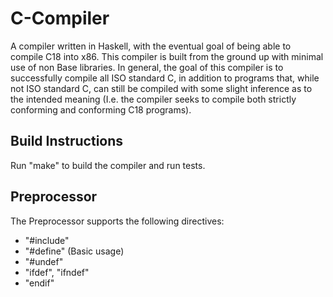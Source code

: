 # C-Compiler

A compiler written in Haskell, with the eventual goal of being able to compile C18 into x86. This compiler is built from the ground up with minimal use of non Base libraries. In general, the goal of this compiler is to successfully compile all ISO standard C, in addition to programs that, while not ISO standard C, can still be compiled with some slight inference as to the intended meaning (I.e. the compiler seeks to compile both strictly conforming and conforming C18 programs).

## Build Instructions ##
Run "make" to build the compiler and run tests.

## Preprocessor ##
The Preprocessor supports the following directives:

* "#include"
* "#define" (Basic usage)
* "#undef"
* "ifdef", "ifndef"
* "endif"